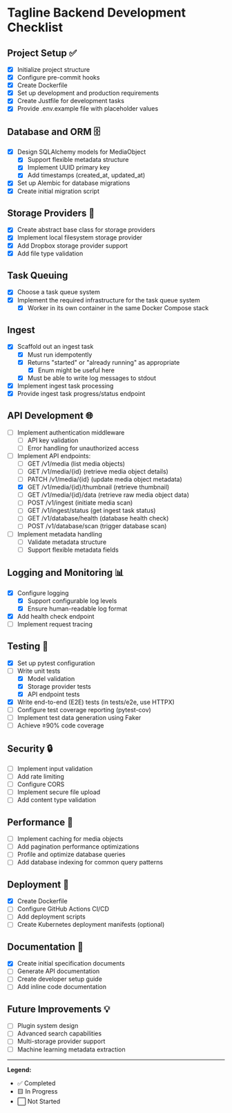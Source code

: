 # Tagline Backend Development Checklist

## Project Setup ✅
- [x] Initialize project structure
- [x] Configure pre-commit hooks
- [x] Create Dockerfile
- [x] Set up development and production requirements
- [x] Create Justfile for development tasks
- [x] Provide .env.example file with placeholder values

## Database and ORM 🗄️
- [x] Design SQLAlchemy models for MediaObject
  - [x] Support flexible metadata structure
  - [x] Implement UUID primary key
  - [x] Add timestamps (created_at, updated_at)
- [x] Set up Alembic for database migrations
- [x] Create initial migration script

## Storage Providers 💾
- [x] Create abstract base class for storage providers
- [x] Implement local filesystem storage provider
- [x] Add Dropbox storage provider support
- [x] Add file type validation

## Task Queuing
- [x] Choose a task queue system
- [x] Implement the required infrastructure for the task queue system
  - [x] Worker in its own container in the same Docker Compose stack

## Ingest
- [x] Scaffold out an ingest task
  - [x] Must run idempotently
  - [x] Returns "started" or "already running" as appropriate
    - [x] Enum might be useful here
  - [x] Must be able to write log messages to stdout
- [x] Implement ingest task processing
- [x] Provide ingest task progress/status endpoint

## API Development 🌐
- [ ] Implement authentication middleware
  - [ ] API key validation
  - [ ] Error handling for unauthorized access
- [ ] Implement API endpoints:
  - [ ] GET /v1/media (list media objects)
  - [ ] GET /v1/media/{id} (retrieve media object details)
  - [ ] PATCH /v1/media/{id} (update media object metadata)
  - [x] GET /v1/media/{id}/thumbnail (retrieve thumbnail)
  - [ ] GET /v1/media/{id}/data (retrieve raw media object data)
  - [ ] POST /v1/ingest (initiate media scan)
  - [ ] GET /v1/ingest/status (get ingest task status)
  - [ ] GET /v1/database/health (database health check)
  - [ ] POST /v1/database/scan (trigger database scan)
- [ ] Implement metadata handling
  - [ ] Validate metadata structure
  - [ ] Support flexible metadata fields

## Logging and Monitoring 📊
- [x] Configure logging
  - [x] Support configurable log levels
  - [x] Ensure human-readable log format
- [x] Add health check endpoint
- [ ] Implement request tracing

## Testing 🧪
- [x] Set up pytest configuration
- [ ] Write unit tests
  - [x] Model validation
  - [x] Storage provider tests
  - [x] API endpoint tests
- [x] Write end-to-end (E2E) tests (in tests/e2e, use HTTPX)
- [ ] Configure test coverage reporting (pytest-cov)
- [ ] Implement test data generation using Faker
- [ ] Achieve ≥90% code coverage

## Security 🔒
- [ ] Implement input validation
- [ ] Add rate limiting
- [ ] Configure CORS
- [ ] Implement secure file upload
- [ ] Add content type validation

## Performance 🚀
- [ ] Implement caching for media objects
- [ ] Add pagination performance optimizations
- [ ] Profile and optimize database queries
- [ ] Add database indexing for common query patterns

## Deployment 🚢
- [x] Create Dockerfile
- [ ] Configure GitHub Actions CI/CD
- [ ] Add deployment scripts
- [ ] Create Kubernetes deployment manifests (optional)

## Documentation 📝
- [x] Create initial specification documents
- [ ] Generate API documentation
- [ ] Create developer setup guide
- [ ] Add inline code documentation

## Future Improvements 💡
- [ ] Plugin system design
- [ ] Advanced search capabilities
- [ ] Multi-storage provider support
- [ ] Machine learning metadata extraction

---

**Legend:**
- ✅ Completed
- 🟨 In Progress
- ⬜ Not Started
